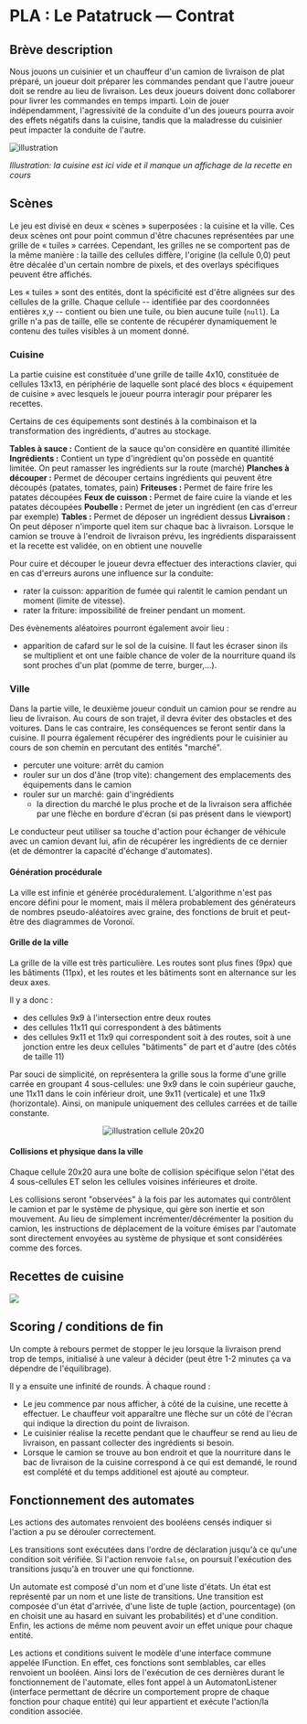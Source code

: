 # PLA : Le Patatruck — Contrat

## Brève description

Nous jouons un cuisinier et un chauffeur d'un camion de livraison de plat préparé, un joueur doit préparer les commandes pendant que l'autre joueur doit se rendre au lieu de livraison.
Les deux joueurs doivent donc collaborer pour livrer les commandes en temps imparti.
Loin de jouer indépendamment, l'agressivité de la conduite d'un des joueurs pourra avoir des effets négatifs dans la cuisine, tandis que la maladresse du cuisinier peut impacter la conduite de l'autre.

![illustration](https://media.discordapp.net/attachments/980722135058243647/981831202539446272/fritent.png?width=794&height=447)

_Illustration: la cuisine est ici vide et il manque un affichage de la recette en cours_

## Scènes

Le jeu est divisé en deux « scènes » superposées : la cuisine et la ville. Ces deux scènes ont pour point commun d'être chacunes représentées par une grille de « tuiles » carrées. Cependant, les grilles ne se comportent pas de la même manière : la taille des cellules diffère, l'origine (la cellule 0,0) peut être décalée d'un certain nombre de pixels, et des overlays spécifiques peuvent être affichés.

Les « tuiles » sont des entités, dont la spécificité est d'être alignées sur des cellules de la grille. Chaque cellule -- identifiée par des coordonnées entières x,y -- contient ou bien une tuile, ou bien aucune tuile (`null`). La grille n'a pas de taille, elle se contente de récupérer dynamiquement le contenu des tuiles visibles à un moment donné.

### Cuisine

La partie cuisine est constituée d'une grille de taille 4x10, constituée de cellules 13x13, en périphérie de laquelle sont placé des blocs « équipement de cuisine » avec lesquels le joueur pourra interagir pour préparer les recettes.

Certains de ces équipements sont destinés à la combinaison et la transformation des ingrédients, d'autres au stockage.

**Tables à sauce :** Contient de la sauce qu'on considère en quantité illimitée
**Ingrédients :** Contient un type d'ingrédient qu'on possède en quantité limitée. On peut ramasser les ingrédients sur la route (marché)
**Planches à découper :** Permet de découper certains ingrédients qui peuvent être découpés (patates, tomates, pain)
**Friteuses :** Permet de faire frire les patates découpées
**Feux de cuisson :** Permet de faire cuire la viande et les patates découpées
**Poubelle :** Permet de jeter un ingrédient (en cas d'erreur par exemple)
**Tables :** Permet de déposer un ingrédient dessus
**Livraison :** On peut déposer n'importe quel item sur chaque bac à livraison. Lorsque le camion se trouve à l'endroit de livraison prévu, les ingrédients disparaissent et la recette est validée, on en obtient une nouvelle

Pour cuire et découper le joueur devra effectuer des interactions clavier, qui en cas d'erreurs aurons une influence sur la conduite:
- rater la cuisson: apparition de fumée qui ralentit le camion pendant un moment (limite de vitesse).
- rater la friture: impossibilité de freiner pendant un moment.

Des évènements aléatoires pourront également avoir lieu :
- apparition de cafard sur le sol de la cuisine. Il faut les écraser sinon ils se multiplient et ont une faible chance de voler de la nourriture quand ils sont proches d'un plat (pomme de terre, burger,...).

### Ville

Dans la partie ville, le deuxième joueur conduit un camion pour se rendre au lieu de livraison. Au cours de son trajet, il devra éviter des obstacles et des voitures. Dans le cas contraire, les conséquences se feront sentir dans la cuisine. Il pourra également récupérer des ingrédients pour le cuisinier au cours de son chemin en percutant des entités "marché".

- percuter une voiture: arrêt du camion
- rouler sur un dos d'âne (trop vite): changement des emplacements des équipements dans le camion
- rouler sur un marché: gain d'ingrédients
    - la direction du marché le plus proche et de la livraison sera affichée par une flèche en bordure d'écran (si pas présent dans le viewport)

Le conducteur peut utiliser sa touche d'action pour échanger de véhicule avec un camion devant lui, afin de récupérer les ingrédients de ce dernier (et de démontrer la capacité d'échange d'automates).

#### Génération procédurale

La ville est infinie et générée procéduralement. L'algorithme n'est pas encore défini pour le moment, mais il mêlera probablement des générateurs de nombres pseudo-aléatoires avec graine, des fonctions de bruit et peut-être des diagrammes de Voronoï.

#### Grille de la ville

La grille de la ville est très particulière. Les routes sont plus fines (9px) que les bâtiments (11px), et les routes et les bâtiments sont en alternance sur les deux axes.

Il y a donc :
* des cellules 9x9 à l'intersection entre deux routes
* des cellules 11x11 qui correspondent à des bâtiments
* des cellules 9x11 et 11x9 qui correspondent soit à des routes, soit à une jonction entre les deux cellules "bâtiments" de part et d'autre (des côtés de taille 11)

Par souci de simplicité, on représentera la grille sous la forme d'une grille carrée en groupant 4 sous-cellules: une 9x9 dans le coin supérieur gauche, une 11x11 dans le coin inférieur droit, une 9x11 (verticale) et une 11x9 (horizontale). Ainsi, on manipule uniquement des cellules carrées et de taille constante.

<center>

![illustration cellule 20x20](https://media.discordapp.net/attachments/435474546305269763/984801957300535367/cell2020.drawio.png)

</center>

#### Collisions et physique dans la ville

Chaque cellule 20x20 aura une boîte de collision spécifique selon l'état des 4 sous-cellules ET selon les cellules voisines inférieures et droite.

Les collisions seront "observées" à la fois par les automates qui contrôlent le camion et par le système de physique, qui gère son inertie et son mouvement. Au lieu de simplement incrémenter/décrémenter la position du camion, les instructions de déplacement de la voiture émises par l'automate sont directement envoyées au système de physique et sont considérées comme des forces.

## Recettes de cuisine

![](https://md.edgar.bzh/uploads/upload_524dc869caa95794e7108d0c321d82ae.png)

## Scoring / conditions de fin

Un compte à rebours permet de stopper le jeu lorsque la livraison prend trop de temps, initialisé à une valeur à décider (peut être 1-2 minutes ça va dépendre de l'équilibrage).

Il y a ensuite une infinité de rounds. À chaque round :

* Le jeu commence par nous afficher, à côté de la cuisine, une recette à effectuer. Le chauffeur voit apparaître une flèche sur un côté de l'écran qui indique la direction du point de livraison.
* Le cuisinier réalise la recette pendant que le chauffeur se rend au lieu de livraison, en passant collecter des ingrédients si besoin.
* Lorsque le camion se trouve au bon endroit et que la nourriture dans le bac de livraison de la cuisine correspond à ce qui est demandé, le round est complété et du temps additionel est ajouté au compteur.

## Fonctionnement des automates

Les actions des automates renvoient des booléens censés indiquer si l'action a pu se dérouler correctement.

Les transitions sont exécutées dans l'ordre de déclaration jusqu'à ce qu'une condition soit vérifiée. Si l'action renvoie `false`, on poursuit l'exécution des transitions jusqu'à en trouver une qui fonctionne.

Un automate est composé d'un nom et d'une liste d'états. Un état est représenté par un nom et une liste de transitions. Une transition est composée d'un état d'arrivée, d'une liste de tuple (action, pourcentage) (on en choisit une au hasard en suivant les probabilités) et d'une condition. Enfin, les actions de même nom peuvent avoir un effet unique pour chaque entité.

Les actions et conditions suivent le modèle d'une interface commune appelée IFunction. En effet, ces fonctions sont semblables, car elles renvoient un booléen. Ainsi lors de l'exécution de ces dernières durant le fonctionnement de l'automate, elles font appel à un AutomatonListener (interface permettant de décrire un comportement propre de chaque fonction pour chaque entité) qui leur appartient et exécute l'action/la condition associée.
